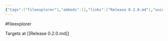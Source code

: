 ```yaml
---
{"tags":["fileexplorer"],"embeds":[],"links":["Release 0.2.0.md"],"uuid":"de0d21e4-e721-419d-975b-1ac691fde0c7","todos":{"done":[],"pending":[]}}
---
```

#fileexplorer

Targets at [[Release 0.2.0.md]]